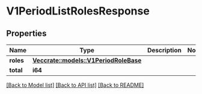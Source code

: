 # V1PeriodListRolesResponse

## Properties

Name | Type | Description | Notes
------------ | ------------- | ------------- | -------------
**roles** | [**Vec<crate::models::V1PeriodRoleBase>**](v1.RoleBase.md) |  | 
**total** | **i64** |  | 

[[Back to Model list]](../README.md#documentation-for-models) [[Back to API list]](../README.md#documentation-for-api-endpoints) [[Back to README]](../README.md)


